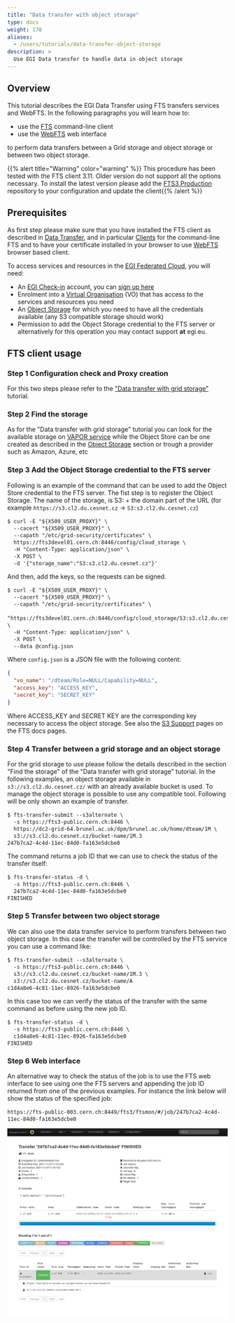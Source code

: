 ```yaml
---
title: "Data transfer with object storage"
type: docs
weight: 170
aliases:
  - /users/tutorials/data-transfer-object-storage
description: >
  Use EGI Data transfer to handle data in object storage
---
```


## Overview

This tutorial describes the EGI Data Transfer using FTS transfers services and
WebFTS. In the following paragraphs you will learn how to:

- use the [FTS](#fts-client-usage) command-line client
- use the [WebFTS](#step-6-web-interface) web interface

to perform data transfers between a Grid storage and object storage or between
two object storage.

{{% alert title="Warning" color="warning" %}} This procedure has been tested
with the FTS client 3.11. Older version do not support all the options
necessary. To install the latest version please add the
[FTS3 Production](https://fts-repo.web.cern.ch/fts-repo/fts3-el9.repo)
repository to your configuration and update the client{{% /alert %}}

## Prerequisites

As first step please make sure that you have installed the FTS client as
described in [Data Transfer](../../../data/management/data-transfer), and in
particular [Clients](../../../data/management/data-transfer/clients) for the
command-line FTS and to have your certificate installed in your browser to use
[WebFTS](../../../data/management/data-transfer/webfts) browser based client.

To access services and resources in the
[EGI Federated Cloud](../../../getting-started), you will need:

- An [EGI Check-in](../../../aai/check-in) account, you can
  [sign up here](../../../aai/check-in/signup)
- Enrolment into a [Virtual Organisation](../../../aai/check-in/vos) (VO) that has
  access to the services and resources you need
- An [Object Storage](../../../data/storage/object-storage) for which you need to
  have all the credentials available (any S3 compatible storage should work)
- Permission to add the Object Storage credential to the FTS server or
  alternatively for this operation you may contact support **at** egi.eu.

## FTS client usage

### Step 1 Configuration check and Proxy creation

For this two steps please refer to the
["Data transfer with grid storage"](../data-transfer-grid-storage) tutorial.

### Step 2 Find the storage

As for the "Data transfer with grid storage" tutorial you can look for the
available storage on
[VAPOR service](https://operations-portal.egi.eu/vapor/resources/GL2ResVO) while
the Object Store can be one created as described in the
[Object Storage](../../../data/storage/object-storage) section or trough a provider
such as Amazon, Azure, etc

### Step 3 Add the Object Storage credential to the FTS server

Following is an example of the command that can be used to add the Object Store
credential to the FTS server. The fist step is to register the Object Storage.
The name of the storage, is S3: + the domain part of the URL (for example
`https://s3.cl2.du.cesnet.cz` -> `S3:s3.cl2.du.cesnet.cz`)

```shell
$ curl -E "${X509_USER_PROXY}" \
  --cacert "${X509_USER_PROXY}" \
  --capath "/etc/grid-security/certificates" \
  https://fts3devel01.cern.ch:8446/config/cloud_storage \
  -H "Content-Type: application/json" \
  -X POST \
  -d '{"storage_name":"S3:s3.cl2.du.cesnet.cz"}'
```

And then, add the keys, so the requests can be signed.

```shell
$ curl -E "${X509_USER_PROXY}" \
  --cacert "${X509_USER_PROXY}" \
  --capath "/etc/grid-security/certificates" \
  "https://fts3devel01.cern.ch:8446/config/cloud_storage/S3:s3.cl2.du.cesnet.cz" \
  -H "Content-Type: application/json" \
  -X POST \
  --data @config.json
```

Where `config.json` is a JSON file with the following content:

```json
{
  "vo_name": "/dteam/Role=NULL/Capability=NULL",
  "access_key": "ACCESS_KEY",
  "secret_key": "SECRET_KEY"
}
```

Where ACCESS_KEY and SECRET KEY are the corresponding key necessary to access
the object storage. See also the
[S3 Support](https://fts3-docs.web.cern.ch/fts3-docs/docs/s3_support.html#doing-a-transfer)
pages on the FTS docs pages.

### Step 4 Transfer between a grid storage and an object storage

For the grid storage to use please follow the details described in the section
"Find the storage" of the "Data transfer with grid storage" tutorial. In the
following examples, an object storage available in `s3://s3.cl2.du.cesnet.cz/`
with an already available bucket is used. To manage the object storage is
possible to use any compatible tool. Following will be only shown an example of
transfer.

```shell
$ fts-transfer-submit --s3alternate \
  -s https://fts3-public.cern.ch:8446 \
  https://dc2-grid-64.brunel.ac.uk/dpm/brunel.ac.uk/home/dteam/1M \
  s3://s3.cl2.du.cesnet.cz/bucket-name/1M.3
247b7ca2-4c4d-11ec-84d0-fa163e5dcbe0
```

The command returns a job ID that we can use to check the status of the transfer
itself:

```shell
$ fts-transfer-status -d \
  -s https://fts3-public.cern.ch:8446 \
  247b7ca2-4c4d-11ec-84d0-fa163e5dcbe0
FINISHED
```

### Step 5 Transfer between two object storage

We can also use the data transfer service to perform transfers between two
object storage. In this case the transfer will be controlled by the FTS service
you can use a command like:

```shell
$ fts-transfer-submit --s3alternate \
  -s https://fts3-public.cern.ch:8446 \
  s3://s3.cl2.du.cesnet.cz/bucket-name/1M.3 \
  s3://s3.cl2.du.cesnet.cz/bucket-name/A
c1d4a8e6-4c81-11ec-8926-fa163e5dcbe0
```

In this case too we can verify the status of the transfer with the same command
as before using the new job ID.

```shell
$ fts-transfer-status -d \
  -s https://fts3-public.cern.ch:8446 \
  c1d4a8e6-4c81-11ec-8926-fa163e5dcbe0
FINISHED
```

### Step 6 Web interface

An alternative way to check the status of the job is to use the FTS web
interface to see using one the FTS servers and appending the job ID returned
from one of the previous examples. For instance the link below will show the
status of the specified job:

```text
https://fts-public-003.cern.ch:8449/fts3/ftsmon/#/job/247b7ca2-4c4d-11ec-84d0-fa163e5dcbe0
```

![WebFTS credential delegation](CERN-PROD-FTS3.png)

